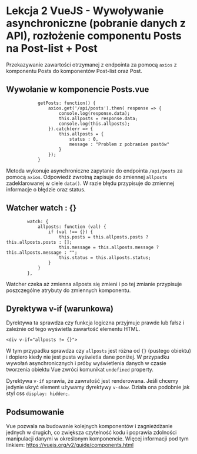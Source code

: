 # Lekcja 2 VueJS - Wywoływanie asynchroniczne (pobranie danych z API), rozłożenie componentu Posts na Post-list + Post

Przekazywanie zawartości otrzymanej z endpointa za pomocą `axios` z komponentu Posts do komponentów Post-list oraz Post.

## Wywołanie w komponencie Posts.vue

```
            getPosts: function() {
                axios.get('/api/posts').then( response => {
                    console.log(response.data);
                    this.allposts = response.data;
                    console.log(this.allposts);
                }).catch(err => {
                    this.allposts = {
                        status : 0,
                        message : "Problem z pobraniem postów"
                    }
                });
            }
```
Metoda wykonuje asynchroniczne zapytanie do endpointa `/api/posts` za pomocą `axios`. 
Odpowiedź zwrotną zapisuje do zmiennej `allposts` zadeklarowanej w ciele `data()`. 
W razie błędu przypisuje do zmiennej informacje o błędzie oraz status.


## Watcher watch : {}

```
        watch: {
            allposts: function (val) {
                if (val !== {}) {
                    this.posts = this.allposts.posts ? this.allposts.posts : [];
                    this.message = this.allposts.message ? this.allposts.message : "";
                    this.status = this.allposts.status;
                }
            }
        },
```

Watcher czeka aż zmienna allposts się zmieni i po tej zmianie przypisuje poszczególne atrybuty do zmiennych komponentu.

## Dyrektywa v-if (warunkowa)

Dyrektywa ta sprawdza czy funkcja logiczna przyjmuje prawde lub fałsz i zależnie od tego wyświetla zawartość elementu HTML.

```
<div v-if="allposts != {}">
```

W tym przypadku sprawdza czy `allposts` jest różna od `{}` (pustego obiektu) i dopiero kiedy nie jest pusta wyświetla dane poniżej.
W przypadku wywołań asynchronicznych i próby wyświetlenia danych w czasie tworzenia obiektu Vue zwróci komunikat `undefined` property.

Dyrektywa `v-if` sprawia, że zawratość jest renderowana. Jeśli chcemy jedynie ukryć element używamy dyrektywy `v-show`. Działa ona podobnie jak styl css `display: hidden;`.


## Podsumowanie

Vue pozwala na budowanie kolejnych komponentów i zagnieżdżanie jednych w drugich, co zwiększa czytelność kodu i poprawia zdolności manipulacji danymi w określonym komponencie.
Więcej informacji pod tym linkiem: https://vuejs.org/v2/guide/components.html
